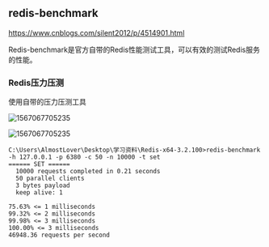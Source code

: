 ## redis-benchmark

https://www.cnblogs.com/silent2012/p/4514901.html

Redis-benchmark是官方自带的Redis性能测试工具，可以有效的测试Redis服务的性能。 

### Redis压力压测

使用自带的压力压测工具

![1567067705235](C:\Users\AlmostLover\Desktop\MarkDown笔记\压测工具\1567067705235.png)

![1567067705235](C:\Users\AlmostLover\Desktop\MarkDown笔记\压测工具\707331-20180201145503750-901697180.png)

```shell
C:\Users\AlmostLover\Desktop\学习资料\Redis-x64-3.2.100>redis-benchmark -h 127.0.0.1 -p 6380 -c 50 -n 10000 -t set
====== SET ======
  10000 requests completed in 0.21 seconds
  50 parallel clients
  3 bytes payload
  keep alive: 1

75.63% <= 1 milliseconds
99.32% <= 2 milliseconds
99.98% <= 3 milliseconds
100.00% <= 3 milliseconds
46948.36 requests per second
```

